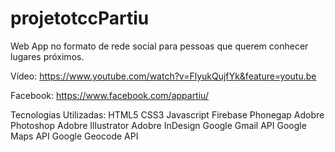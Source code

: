 # projetotccPartiu
Web App no formato de rede social para pessoas que querem conhecer lugares próximos.

Vídeo:
https://www.youtube.com/watch?v=FlyukQujfYk&feature=youtu.be

Facebook:
https://www.facebook.com/appartiu/

Tecnologias Utilizadas:
HTML5
CSS3
Javascript
Firebase
Phonegap
Adobre Photoshop
Adobre Illustrator
Adobre InDesign
Google Gmail API
Google Maps API
Google Geocode API
